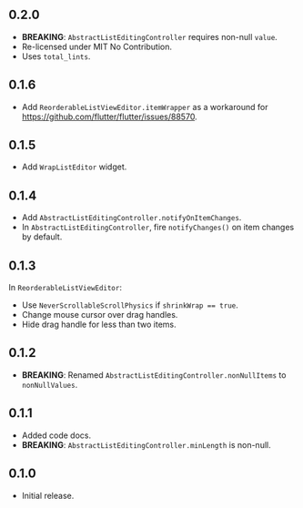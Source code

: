 ## 0.2.0

* **BREAKING**: `AbstractListEditingController` requires non-null `value`.
* Re-licensed under MIT No Contribution.
* Uses `total_lints`.

## 0.1.6

* Add `ReorderableListViewEditor.itemWrapper` as a workaround for https://github.com/flutter/flutter/issues/88570.

## 0.1.5

* Add `WrapListEditor` widget.

## 0.1.4

* Add `AbstractListEditingController.notifyOnItemChanges`.
* In `AbstractListEditingController`, fire `notifyChanges()` on item changes by default.

## 0.1.3

In `ReorderableListViewEditor`:
* Use `NeverScrollableScrollPhysics` if `shrinkWrap == true`.
* Change mouse cursor over drag handles.
* Hide drag handle for less than two items.

## 0.1.2

* **BREAKING**: Renamed `AbstractListEditingController.nonNullItems` to `nonNullValues`.

## 0.1.1

* Added code docs.
* **BREAKING**: `AbstractListEditingController.minLength` is non-null.

## 0.1.0

* Initial release.
